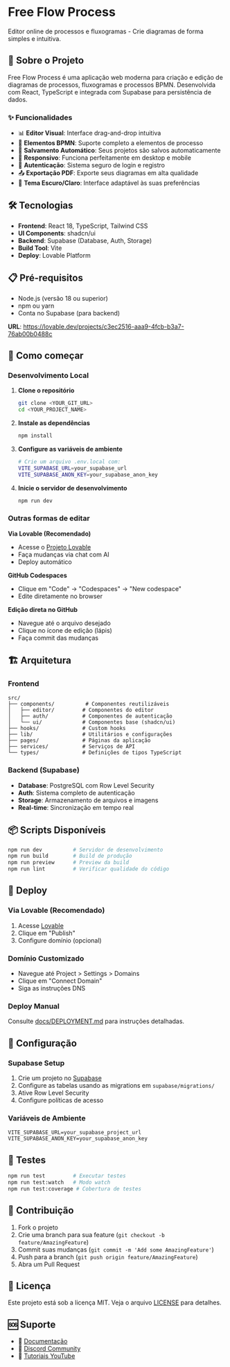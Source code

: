 # Free Flow Process

Editor online de processos e fluxogramas - Crie diagramas de forma simples e intuitiva.

## 🚀 Sobre o Projeto

Free Flow Process é uma aplicação web moderna para criação e edição de diagramas de processos, fluxogramas e processos BPMN. Desenvolvida com React, TypeScript e integrada com Supabase para persistência de dados.

### ✨ Funcionalidades

- 📊 **Editor Visual**: Interface drag-and-drop intuitiva
- 🎨 **Elementos BPMN**: Suporte completo a elementos de processo
- 💾 **Salvamento Automático**: Seus projetos são salvos automaticamente
- 📱 **Responsivo**: Funciona perfeitamente em desktop e mobile
- 🔐 **Autenticação**: Sistema seguro de login e registro
- 📤 **Exportação PDF**: Exporte seus diagramas em alta qualidade
- 🌙 **Tema Escuro/Claro**: Interface adaptável às suas preferências

## 🛠️ Tecnologias

- **Frontend**: React 18, TypeScript, Tailwind CSS
- **UI Components**: shadcn/ui
- **Backend**: Supabase (Database, Auth, Storage)
- **Build Tool**: Vite
- **Deploy**: Lovable Platform

## 📋 Pré-requisitos

- Node.js (versão 18 ou superior)
- npm ou yarn
- Conta no Supabase (para backend)

**URL**: https://lovable.dev/projects/c3ec2516-aaa9-4fcb-b3a7-76ab00b0488c

## 🚀 Como começar

### Desenvolvimento Local

1. **Clone o repositório**
   ```sh
   git clone <YOUR_GIT_URL>
   cd <YOUR_PROJECT_NAME>
   ```

2. **Instale as dependências**
   ```sh
   npm install
   ```

3. **Configure as variáveis de ambiente**
   ```sh
   # Crie um arquivo .env.local com:
   VITE_SUPABASE_URL=your_supabase_url
   VITE_SUPABASE_ANON_KEY=your_supabase_anon_key
   ```

4. **Inicie o servidor de desenvolvimento**
   ```sh
   npm run dev
   ```

### Outras formas de editar

**Via Lovable (Recomendado)**
- Acesse o [Projeto Lovable](https://lovable.dev/projects/c3ec2516-aaa9-4fcb-b3a7-76ab00b0488c)
- Faça mudanças via chat com AI
- Deploy automático

**GitHub Codespaces**
- Clique em "Code" → "Codespaces" → "New codespace"
- Edite diretamente no browser

**Edição direta no GitHub**
- Navegue até o arquivo desejado
- Clique no ícone de edição (lápis)
- Faça commit das mudanças

## 🏗️ Arquitetura

### Frontend
```
src/
├── components/          # Componentes reutilizáveis
│   ├── editor/         # Componentes do editor
│   ├── auth/           # Componentes de autenticação
│   └── ui/             # Componentes base (shadcn/ui)
├── hooks/              # Custom hooks
├── lib/                # Utilitários e configurações
├── pages/              # Páginas da aplicação
├── services/           # Serviços de API
└── types/              # Definições de tipos TypeScript
```

### Backend (Supabase)
- **Database**: PostgreSQL com Row Level Security
- **Auth**: Sistema completo de autenticação
- **Storage**: Armazenamento de arquivos e imagens
- **Real-time**: Sincronização em tempo real

## 📦 Scripts Disponíveis

```sh
npm run dev          # Servidor de desenvolvimento
npm run build        # Build de produção
npm run preview      # Preview da build
npm run lint         # Verificar qualidade do código
```

## 🚀 Deploy

### Via Lovable (Recomendado)
1. Acesse [Lovable](https://lovable.dev/projects/c3ec2516-aaa9-4fcb-b3a7-76ab00b0488c)
2. Clique em "Publish"
3. Configure domínio (opcional)

### Domínio Customizado
- Navegue até Project > Settings > Domains
- Clique em "Connect Domain"
- Siga as instruções DNS

### Deploy Manual
Consulte [docs/DEPLOYMENT.md](docs/DEPLOYMENT.md) para instruções detalhadas.

## 🔧 Configuração

### Supabase Setup
1. Crie um projeto no [Supabase](https://supabase.com)
2. Configure as tabelas usando as migrations em `supabase/migrations/`
3. Ative Row Level Security
4. Configure políticas de acesso

### Variáveis de Ambiente
```env
VITE_SUPABASE_URL=your_supabase_project_url
VITE_SUPABASE_ANON_KEY=your_supabase_anon_key
```

## 🧪 Testes

```sh
npm run test         # Executar testes
npm run test:watch   # Modo watch
npm run test:coverage # Cobertura de testes
```

## 📝 Contribuição

1. Fork o projeto
2. Crie uma branch para sua feature (`git checkout -b feature/AmazingFeature`)
3. Commit suas mudanças (`git commit -m 'Add some AmazingFeature'`)
4. Push para a branch (`git push origin feature/AmazingFeature`)
5. Abra um Pull Request

## 📄 Licença

Este projeto está sob a licença MIT. Veja o arquivo [LICENSE](LICENSE) para detalhes.

## 🆘 Suporte

- 📖 [Documentação](https://docs.lovable.dev/)
- 💬 [Discord Community](https://discord.com/channels/1119885301872070706/1280461670979993613)
- 🎥 [Tutoriais YouTube](https://www.youtube.com/watch?v=9KHLTZaJcR8&list=PLbVHz4urQBZkJiAWdG8HWoJTdgEysigIO)

